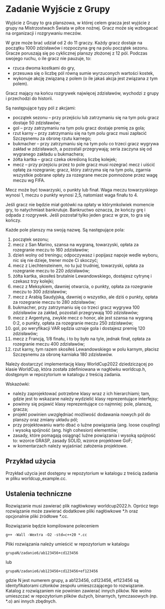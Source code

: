 # Zadanie Wyjście z Grupy

Wyjście z Grupy to gra planszowa, w której celem gracza jest wyjście z grupy na
Mistrzostwach Świata w piłce nożnej. Gracz może się wzbogacać na organizacji
i rozgrywaniu meczów.

W grze może brać udział od 2 do 11 graczy. Każdy gracz dostaje na początku 1000
zdzisławów i rozpoczyna grę na polu początek sezonu. Gracze poruszają się po
cyklicznej planszy złożonej z 12 pól. Podczas swojego ruchu, o ile gracz nie
pauzuje, to:
* rzuca dwoma kostkami do gry,
* przesuwa się o liczbę pól równą sumie wyrzuconych wartości kostek,
* wykonuje akcję związaną z polem (o ile jakaś akcja jest związana z tym polem).

Gracz mający na końcu rozgrywek najwięcej zdzisławów, wychodzi z grupy
i przechodzi do historii.

Są następujące typy pól z akcjami:
* początek sezonu – przy przejściu lub zatrzymaniu się na tym polu gracz dostaje
  50 zdzisławów;
* gol – przy zatrzymaniu na tym polu gracz dostaje premię za gola;
* rzut karny – przy zatrzymaniu się na tym polu gracz musi zapłacić Szczęsnemu
  za obronę rzutu karnego;
* bukmacher – przy zatrzymaniu się na tym polu co trzeci gracz wygrywa zakład
  w zdzisławach, a pozostali przegrywają; seria zaczyna się od wygranego zakładu
  u bukmachera;
* żółta kartka – gracz czeka określoną liczbę kolejek;
* mecz – przy przejściu przez to pole gracz musi rozegrać mecz i uiścić opłatę
  za rozegranie; gracz, który zatrzyma się na tym polu, zgarnia wszystkie
  pobrane opłaty za rozegrane mecze pomnożone przez wagę meczu wg FIFA.

Mecz może być towarzyski, o punkty lub finał. Waga meczu towarzyskiego wynosi 1,
meczu o punkty wynosi 2,5, natomiast waga finału to 4.

Jeśli gracz nie będzie miał gotówki na opłaty w którymkolwiek momencie gry, to
natychmiast bankrutuje. Bankructwo oznacza, że kończy grę i odpada z rozgrywek.
Jeśli pozostał tylko jeden gracz w grze, to gra się kończy.

Każde pole planszy ma swoją nazwę. Są następujące pola:
1.  początek sezonu;
2.  mecz z San Marino, szansa na wygraną, towarzyski, opłata za rozegranie meczu
    to 160 zdzisławów;
3.  dzień wolny od treningu; odpoczywasz i popijasz napoje wedle wyboru, nic się
    nie dzieje, trener może Ci skoczyć;
4.  mecz z Liechtensteinem, no tu już trudniej, towarzyski, opłata za rozegranie
    meczu to 220 zdzisławów;
5.  żółta kartka, skosiłeś brutalnie Lewandowskiego, dostajesz cytrynę i czekasz
    trzy kolejki;
6.  mecz z Meksykiem, dawniej otwarcia, o punkty, opłata za rozegranie meczu to
    300 zdzisławów;
7.  mecz z Arabią Saudyjską, dawniej o wszystko, ale dziś o punkty, opłata za
    rozegranie meczu to 280 zdzisławów;
8.  bukmacher, przy zatrzymaniu się co trzeci gracz wygrywa 100 zdzisławów za
    zakład, pozostali przegrywają 100 zdzisławów;
9.  mecz z Argentyną, zwykle mecz o honor, ale jest szansa na wygraną 0:2,
    o punkty, opłata za rozegranie meczu 250 zdzisławów;
10. gol, po weryfikacji VAR sędzia uznaje gola i dostajesz premię 120 zdzisławów;
11. mecz z Francją, 1/8 finału, i to by było na tyle, jednak finał, opłata za
    rozegranie meczu 400 zdzisławów;
12. rzut karny, tym razem skosiłeś Lewandowskiego w polu karnym, płacisz
    Szczęsnemu za obronę karniaka 180 zdzisławów.

Należy dostarczyć implementację klasy WorldCup2022 dziedziczącej po klasie
WorldCup, która została zdefiniowana w nagłówku worldcup.h, dostępnym
w repozytorium w katalogu z treścią zadania.

Wskazówki:
* należy zaprojektować potrzebne klasy wraz z ich hierarchiami; tam, gdzie jest
  to wskazane należy wydzielić klasy reprezentujące interfejsy;
* powinny się pojawić klasy reprezentujące co najmniej: pole, planszę, gracza;
* projekt powinien uwzględniać możliwość dodawania nowych pól do planszy oraz
  zmiany układu pól;
* przy projektowaniu warto dbać o luźne powiązania (ang. loose coupling)
  i wysoką spójność (ang. high cohesion) elementów;
* zasady, które pomagają osiągnąć luźne powiązania i wysoką spójność to:
  wzorce GRASP, zasady SOLID, wzorce projektowe GoF;
* w komentarzach należy wyjaśniać założenia projektowe.

## Przykład użycia

Przykład użycia jest dostępny w repozytorium w katalogu z treścią zadania
w pliku worldcup_example.cc.

## Ustalenia techniczne

Rozwiązanie musi zawierać plik nagłówkowy worldcup2022.h. Oprócz tego
rozwiązanie może zawierać dodatkowe pliki nagłówkowe *.h oraz opcjonalnie pliki
źródłowe *.cc.

Rozwiązanie będzie kompilowane poleceniem

    g++ -Wall -Wextra -O2 -std=c++20 *.cc

Pliki rozwiązania należy umieścić w repozytorium w katalogu

    grupaN/zadanie6/ab123456+cd123456

lub

    grupaN/zadanie6/ab123456+cd123456+ef123456

gdzie N jest numerem grupy, a ab123456, cd123456, ef123456 są identyfikatorami
członków zespołu umieszczającego to rozwiązanie. Katalog z rozwiązaniem nie
powinien zawierać innych plików. Nie wolno umieszczać w repozytorium plików
dużych, binarnych, tymczasowych (np. *.o) ani innych zbędnych.
